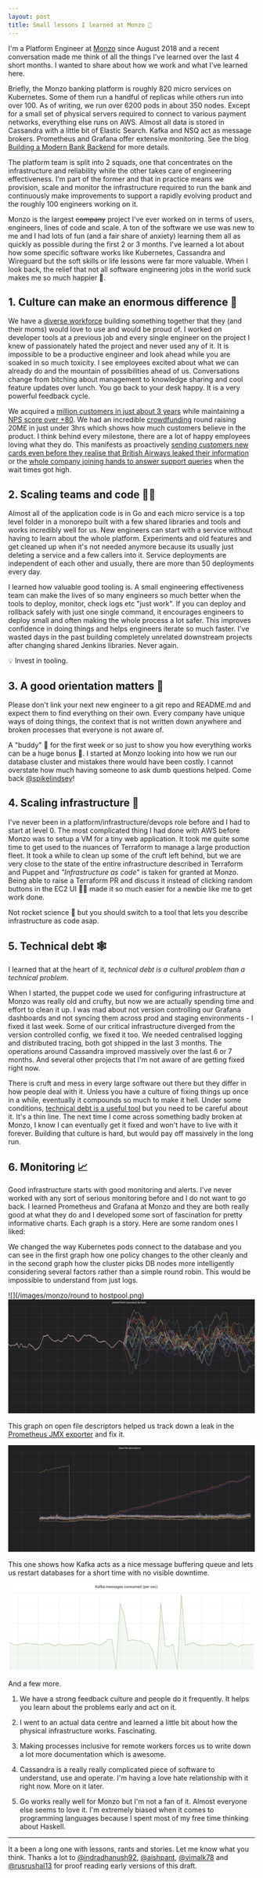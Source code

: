 ```yaml
---
layout: post
title: Small lessons I learned at Monzo 🚀
---
```


I'm a Platform Engineer at [Monzo][monzo] since August 2018 and a recent
conversation made me think of all the things I've learned over the last 4 short
months. I wanted to share about how we work and what I've learned here.

Briefly, the Monzo banking platform is roughly 820 micro services on Kubernetes.
Some of them run a handful of replicas while others run into over 100. As of
writing, we run over 6200 pods in about 350 nodes. Except for a small set of
physical servers required to connect to various payment networks, everything
else runs on AWS. Almost all data is stored in Cassandra with a little bit of
Elastic Search. Kafka and NSQ act as message brokers. Prometheus and Grafana
offer extensive monitoring. See the blog [Building a Modern Bank
Backend][modern] for more details.

The platform team is split into 2 squads, one that concentrates on the
infrastructure and reliability while the other takes care of engineering
effectiveness. I'm part of the former and that in practice means we provision,
scale and monitor the infrastructure required to run the bank and continuously
make improvements to support a rapidly evolving product and the roughly 100
engineers working on it.

Monzo is the largest ~~company~~ project I've ever worked on in terms of users,
engineers, lines of code and scale. A ton of the software we use was new to me
and I had lots of fun (and a fair share of anxiety) learning them all as quickly
as possible during the first 2 or 3 months. I've learned a lot about how some
specific software works like Kubernetes, Cassandra and Wireguard but the soft
skills or life lessons were far more valuable. When I look back, the relief that
not all software engineering jobs in the world suck makes me so much happier 🙏.

## 1. Culture can make an enormous difference 🏦

We have a [diverse workforce][diversity] building something together that they
(and their moms) would love to use and would be proud of. I worked on developer tools
at a previous job and every single engineer on the project I knew of
passionately hated the project and never used any of it. It is impossible to be
a productive engineer and look ahead while you are soaked in so much toxicity. I
see employees excited about what we can already do and the mountain of
possibilities ahead of us. Conversations change from bitching about management
to knowledge sharing and cool feature updates over lunch. You go back to your
desk happy. It is a very powerful feedback cycle.

We acquired a [million customers in just about 3 years][million] while
maintaining a [NPS score over +80][nps]. We had an incredible [crowdfunding][cf]
round raising 20M£ in just under 3hrs which shows how much customers believe in
the product. I think behind every milestone, there are a lot of happy employees
loving what they do. This manifests as proactively [sending customers new cards
even before they realise that British Airways leaked their information][ba] or
the [whole company joining hands to answer support queries][support] when the
wait times got high.

## 2. Scaling teams and code 👩‍💻

Almost all of the application code is in Go and each micro service is a top
level folder in a monorepo built with a few shared libraries and tools and works
incredibly well for us. New engineers can start with a service without having to
learn about the whole platform. Experiments and old features and get cleaned up
when it's not needed anymore because its usually just deleting a service and a
few callers into it. Service deployments are independent of each other and
usually, there are more than 50 deployments every day.

I learned how valuable good tooling is. A small engineering effectiveness team
can make the lives of so many engineers so much better when the tools to deploy,
monitor, check logs etc "just work". If you can deploy and rollback safely with
just one single command, it encourages engineers to deploy small and often
making the whole process a lot safer. This improves confidence in doing things
and helps engineers iterate so much faster. I've wasted days in the past
building completely unrelated downstream projects after changing shared Jenkins
libraries. Never again.

💡 Invest in tooling.

## 3. A good orientation matters 🧭

Please don't link your next new engineer to a git repo and README.md and expect
them to find everything on their own. Every company have unique ways of doing
things, the context that is not written down anywhere and broken processes that
everyone is not aware of.

A "buddy" 👫 for the first week or so just to show you how everything works can
be a huge bonus 💪. I started at Monzo looking into how we run our database
cluster and mistakes there would have been costly. I cannot overstate how much
having someone to ask dumb questions helped. Come back [@spikelindsey][spike]!

## 4. Scaling infrastructure 💾

I've never been in a platform/infrastructure/devops role before and I had to
start at level 0. The most complicated thing I had done with AWS before Monzo
was to setup a VM for a tiny web application. It took me quite some time to get
used to the nuances of Terraform to manage a large production fleet. It took a
while to clean up some of the cruft left behind, but we are very close to the
state of the entire infrastructure described in Terraform and Puppet and
_"Infrastructure as code"_ is taken for granted at Monzo. Being able to raise a
Terraform PR and discuss it instead of clicking random buttons in the EC2 UI 🕵️‍♀️
made it so much easier for a newbie like me to get work done.

Not rocket science 🚀 but you should switch to a tool that lets you describe
infrastructure as code asap.

## 5. Technical debt 🕸

I learned that at the heart of it, _technical debt is a cultural problem than a
technical problem_.

When I started, the puppet code we used for configuring infrastructure at Monzo
was really old and crufty, but now we are actually spending time and effort to
clean it up. I was mad about not version controlling our Grafana dashboards and
not syncing them across prod and staging environments - I fixed it last week.
Some of our critical infrastructure diverged from the version controlled config,
we fixed it too. We needed centralised logging and distributed tracing, both got
shipped in the last 3 months. The operations around Cassandra improved massively
over the last 6 or 7 months. And several other projects that I'm not aware of
are getting fixed right now.

<!--

I really want to bitch about redhat, but the people reading this won't learn
anything out of it. Leaving the next paragraph here as a comment instead of
deleting. Fuck you RH, I'll forever be pissed off at you for ruining a year of
my life and causing so much trauma.

I worked on [fabric8.io][f8]/[openshift.io][osio] at Redhat and it was an
absolute nightmare. I'd wait days building completely unrelated downstream
projects after making trivial changes to shared Jenkins pipelines. The project
was the epitome of bad software engineering and couldn't get any worse. The code
quality was abysmal and cleaning it up would have required a collaborative team
effort with several people involved. Allocating time for cleaning up and
throwing away cruft would have required convincing multiple team leads and
managers and none of them understood or cared about the problems engineers
faced. The huge _difference in incentives_ made sure nothing ever got done. I
quit after 8 months unable to make even the smallest changes to the project - it
was the worst failure of my career which I'm still unable to get over. I've
faced a similar environment in most places I've worked or consulted before.

-->

There is cruft and mess in every large software out there but they differ in how
people deal with it. Unless you have a culture of fixing things up once in a
while, eventually it compounds so much to make it hell. Under some conditions,
[technical debt is a useful tool][debt] but you need to be careful about it.
It's a thin line. The next time I come across something badly broken at Monzo, I
know I can eventually get it fixed and won't have to live with it forever.
Building that culture is hard, but would pay off massively in the long run.

## 6. Monitoring 📈

Good infrastructure starts with good monitoring and alerts. I've never worked
with any sort of serious monitoring before and I do not want to go back. I
learned Prometheus and Grafana at Monzo and they are both really good at what
they do and I developed some sort of fascination for pretty informative charts.
Each graph is a story. Here are some random ones I liked:

We changed the way Kubernetes pods connect to the database and you can see in
the first graph how one policy changes to the other cleanly and in the second
graph how the cluster picks DB nodes more intelligently considering several
factors rather than a simple round robin. This would be impossible to understand
from just logs.

![](/images/monzo/round to hostpool.png)
![](/images/monzo/connections.png)

This graph on open file descriptors helped us track down a leak in the
[Prometheus JMX exporter][jmx] and fix it.

![Number of open file descriptors](/images/monzo/fd.png)

This one shows how Kafka acts as a nice message buffering queue and lets us
restart databases for a short time with no visible downtime.

![](/images/monzo/kafka.png)

And a few more.

1. We have a strong feedback culture and people do it frequently. It helps you
   learn about the problems early and act on it.

2. I went to an actual data centre and learned a little bit about how the
   physical infrastructure works. Fascinating.

3. Making processes inclusive for remote workers forces us to write down a lot
   more documentation which is awesome.

4. Cassandra is a really really complicated piece of software to understand, use
   and operate. I'm having a love hate relationship with it right now. More on
   it later.

5. Go works really well for Monzo but I'm not a fan of it. Almost everyone else
   seems to love it. I'm extremely biased when it comes to programming languages
   because I spent most of my free time thinking about Haskell.

---

It a been a long one with lessons, rants and stories. Let me know what you
think. Thanks a lot to [@indradhanush92][@dhanush], [@aishpant][@aishpant],
[@vimalk78][@vimalk78] and [@rusrushal13][@rusrushal13] for proof reading early
versions of this draft.

[@aishpant]: https://twitter.com/aishpant
[@dhanush]: https://twitter.com/indradhanush92
[@rusrushal13]: https://twitter.com/rusrushal13
[@vimalk78]: https://twitter.com/vimalk78
[ba]: https://monzo.com/blog/2018/09/07/ba-data-breach
[cf]: https://monzo.com/blog/2018/12/05/crowdfunding-closes/
[debt]: https://monzo.com/blog/2018/06/29/engineering-principles
[diversity]: https://monzo.com/blog/2018/03/22/diversity-and-inclusion
[f8]: http://fabric8.io
[jmx]: https://github.com/prometheus/jmx_exporter/issues/327
[million]: https://monzo.com/blog/2018/09/24/one-million-monzo-customers/
[modern]: https://monzo.com/blog/2016/09/19/building-a-modern-bank-backend/
[monzo]: https://monzo.com
[nps]: https://twitter.com/t_blom/status/1006817371816955904
[osio]: http://openshift.io
[spike]: https://twitter.com/spikelindsey
[support]: https://monzo.com/blog/2018/12/17/customer-support
